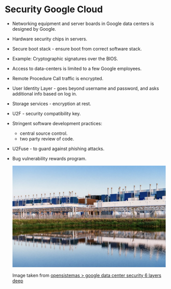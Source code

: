 # Security Google Cloud

* Networking equipment and server boards in Google data centers is designed by Google.

* Hardware security chips in servers.

* Secure boot stack - ensure boot from correct software stack.

* Example: Cryptographic signatures over the BIOS.

* Access to data-centers is limited to a few Google employees.

* Remote Procedure Call traffic is encrypted.

* User Identity Layer - goes beyond username and password, and asks additional info based on log in.

* Storage services - encryption at rest.

* U2F - security compatibility key.

* Stringent software development practices:
    * central source control.
    * two party review of code.

*  U2Fuse - to guard against phishing attacks.

* Bug vulnerability rewards program.

    ![google-data-center.png](assets/google-data-center.png)

    Image taken from [opensistemas > google data center security 6 layers deep](https://opensistemas.com/en/google-data-center-security-6-layers-deep/)
